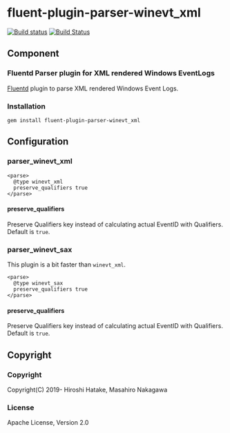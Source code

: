 # fluent-plugin-parser-winevt_xml

[![Build status](https://ci.appveyor.com/api/projects/status/eb0capv0q70u381f/branch/master?svg=true)](https://ci.appveyor.com/project/fluent/fluent-plugin-parser-winevt-xml/branch/master)
[![Build Status](https://travis-ci.org/fluent/fluent-plugin-parser-winevt_xml.svg?branch=master)](https://travis-ci.org/fluent/fluent-plugin-parser-winevt_xml)

## Component

### Fluentd Parser plugin for XML rendered Windows EventLogs

[Fluentd](https://www.fluentd.org/) plugin to parse XML rendered Windows Event Logs.

### Installation

```
gem install fluent-plugin-parser-winevt_xml
```

## Configuration

### parser_winevt_xml

```aconf
<parse>
  @type winevt_xml
  preserve_qualifiers true
</parse>
```

#### preserve_qualifiers

Preserve Qualifiers key instead of calculating actual EventID with Qualifiers. Default is `true`.

### parser_winevt_sax

This plugin is a bit faster than `winevt_xml`.

```aconf
<parse>
  @type winevt_sax
  preserve_qualifiers true
</parse>
```

#### preserve_qualifiers

Preserve Qualifiers key instead of calculating actual EventID with Qualifiers. Default is `true`.

## Copyright

### Copyright

Copyright(C) 2019- Hiroshi Hatake, Masahiro Nakagawa

### License

Apache License, Version 2.0
